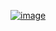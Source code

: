 ﻿[![image](https://github.com/wow2658/CodingTest/assets/34699039/90a375a4-7235-4bba-ad52-0f15cf0a1d7b)](https://www.acmicpc.net/problem/1655)
